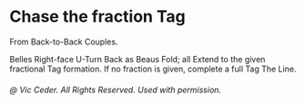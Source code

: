 
# Chase the fraction Tag

From Back-to-Back Couples.

Belles Right-face U-Turn Back as Beaus Fold;
all Extend to the given fractional Tag formation.
If no fraction is given, complete a full Tag The Line.

###### @ Vic Ceder. All Rights Reserved.  Used with permission.
